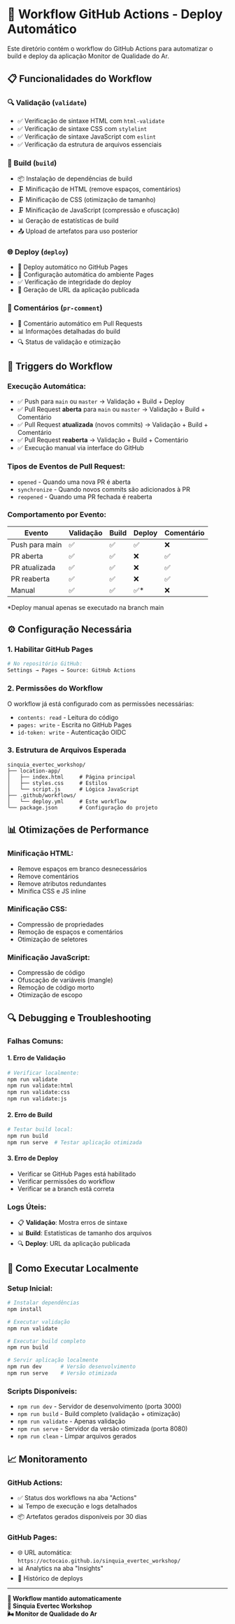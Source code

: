 # 🚀 Workflow GitHub Actions - Deploy Automático

Este diretório contém o workflow do GitHub Actions para automatizar o build e deploy da aplicação Monitor de Qualidade do Ar.

## 📋 Funcionalidades do Workflow

### **🔍 Validação (`validate`)**
- ✅ Verificação de sintaxe HTML com `html-validate`
- ✅ Verificação de sintaxe CSS com `stylelint`
- ✅ Verificação de sintaxe JavaScript com `eslint`
- ✅ Verificação da estrutura de arquivos essenciais

### **🔨 Build (`build`)**
- 📦 Instalação de dependências de build
- 🗜️ Minificação de HTML (remove espaços, comentários)
- 🗜️ Minificação de CSS (otimização de tamanho)
- 🗜️ Minificação de JavaScript (compressão e ofuscação)
- 📊 Geração de estatísticas de build
- 📤 Upload de artefatos para uso posterior

### **🌐 Deploy (`deploy`)**
- 🚀 Deploy automático no GitHub Pages
- 🔧 Configuração automática do ambiente Pages
- ✅ Verificação de integridade do deploy
- 📍 Geração de URL da aplicação publicada

### **💬 Comentários (`pr-comment`)**
- 📝 Comentário automático em Pull Requests
- 📊 Informações detalhadas do build
- 🔍 Status de validação e otimização

## 🎯 Triggers do Workflow

### **Execução Automática:**
- ✅ Push para `main` ou `master` → Validação + Build + Deploy
- ✅ Pull Request **aberta** para `main` ou `master` → Validação + Build + Comentário
- ✅ Pull Request **atualizada** (novos commits) → Validação + Build + Comentário
- ✅ Pull Request **reaberta** → Validação + Build + Comentário
- ✅ Execução manual via interface do GitHub

### **Tipos de Eventos de Pull Request:**
- `opened` - Quando uma nova PR é aberta
- `synchronize` - Quando novos commits são adicionados à PR
- `reopened` - Quando uma PR fechada é reaberta

### **Comportamento por Evento:**
| Evento | Validação | Build | Deploy | Comentário |
|--------|-----------|--------|--------|------------|
| Push para main | ✅ | ✅ | ✅ | ❌ |
| PR aberta | ✅ | ✅ | ❌ | ✅ |
| PR atualizada | ✅ | ✅ | ❌ | ✅ |
| PR reaberta | ✅ | ✅ | ❌ | ✅ |
| Manual | ✅ | ✅ | ✅* | ❌ |

*Deploy manual apenas se executado na branch main

## ⚙️ Configuração Necessária

### **1. Habilitar GitHub Pages**
```bash
# No repositório GitHub:
Settings → Pages → Source: GitHub Actions
```

### **2. Permissões do Workflow**
O workflow já está configurado com as permissões necessárias:
- `contents: read` - Leitura do código
- `pages: write` - Escrita no GitHub Pages
- `id-token: write` - Autenticação OIDC

### **3. Estrutura de Arquivos Esperada**
```
sinquia_evertec_workshop/
├── location-app/
│   ├── index.html     # Página principal
│   ├── styles.css     # Estilos
│   └── script.js      # Lógica JavaScript
├── .github/workflows/
│   └── deploy.yml     # Este workflow
└── package.json       # Configuração do projeto
```

## 📊 Otimizações de Performance

### **Minificação HTML:**
- Remove espaços em branco desnecessários
- Remove comentários
- Remove atributos redundantes
- Minifica CSS e JS inline

### **Minificação CSS:**
- Compressão de propriedades
- Remoção de espaços e comentários
- Otimização de seletores

### **Minificação JavaScript:**
- Compressão de código
- Ofuscação de variáveis (mangle)
- Remoção de código morto
- Otimização de escopo

## 🔍 Debugging e Troubleshooting

### **Falhas Comuns:**

#### **1. Erro de Validação**
```bash
# Verificar localmente:
npm run validate
npm run validate:html
npm run validate:css
npm run validate:js
```

#### **2. Erro de Build**
```bash
# Testar build local:
npm run build
npm run serve  # Testar aplicação otimizada
```

#### **3. Erro de Deploy**
- Verificar se GitHub Pages está habilitado
- Verificar permissões do workflow
- Verificar se a branch está correta

### **Logs Úteis:**
- 📋 **Validação**: Mostra erros de sintaxe
- 📊 **Build**: Estatísticas de tamanho dos arquivos
- 🔍 **Deploy**: URL da aplicação publicada

## 🚀 Como Executar Localmente

### **Setup Inicial:**
```bash
# Instalar dependências
npm install

# Executar validação
npm run validate

# Executar build completo
npm run build

# Servir aplicação localmente
npm run dev      # Versão desenvolvimento
npm run serve    # Versão otimizada
```

### **Scripts Disponíveis:**
- `npm run dev` - Servidor de desenvolvimento (porta 3000)
- `npm run build` - Build completo (validação + otimização)
- `npm run validate` - Apenas validação
- `npm run serve` - Servidor da versão otimizada (porta 8080)
- `npm run clean` - Limpar arquivos gerados

## 📈 Monitoramento

### **GitHub Actions:**
- ✅ Status dos workflows na aba "Actions"
- 📊 Tempo de execução e logs detalhados
- 📦 Artefatos gerados disponíveis por 30 dias

### **GitHub Pages:**
- 🌐 URL automática: `https://octocaio.github.io/sinquia_evertec_workshop/`
- 📊 Analytics na aba "Insights"
- 🔄 Histórico de deploys

---

**🤖 Workflow mantido automaticamente**  
**🏢 Sinquia Evertec Workshop**  
**🌬️ Monitor de Qualidade do Ar**
